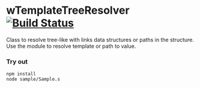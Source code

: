 
# wTemplateTreeResolver [![Build Status](https://travis-ci.org/Wandalen/wTemplateTreeResolver.svg?branch=master)](https://travis-ci.org/Wandalen/wTemplateTreeResolver)

Class to resolve tree-like with links data structures or paths in the structure. Use the module to resolve template or path to value.

### Try out
```
npm install
node sample/Sample.s
```



